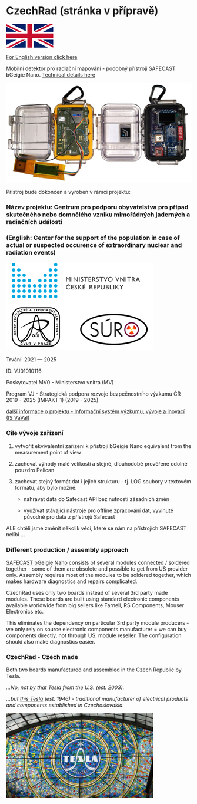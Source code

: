 # CzechRad (stránka v přípravě)

<img src="Images/flag_EN.png" alt="čeština" width="128"/>

[For English version click here](README.md)  

Mobilní detektor pro radiační mapování - podobný přístroji SAFECAST bGeigie Nano. [Technical details here](/HARDWARE_details)  

<img src="Images/CzechRad_vs_bGeigie_web.jpg" alt="CzechRad prototype copared with SAFECAST bGeigie Nano" width="800"/>

Přístroj bude dokončen a vyroben v rámci projektu:


### Název projektu: Centrum pro podporu obyvatelstva pro případ skutečného nebo domnělého vzniku mimořádných jaderných a radiačních událostí

### (English: Center for the support of the population in case of actual or suspected occurence of extraordinary nuclear and radiation events)


<img src="Images/IMPAKT_loga_CZ.png" alt="Loga poskytovatele a řešitelů" width="400"/>

Trvání: 2021 — 2025

ID: VJ01010116

Poskytovatel 	MV0 - Ministerstvo vnitra (MV)

Program 	VJ - Strategická podpora rozvoje bezpečnostního výzkumu ČR 2019 - 2025 (IMPAKT 1)  (2019 - 2025)

[další informace o projektu - Informační systém výzkumu, vývoje a inovací (IS VaVaI)](https://www.isvavai.cz/cep?s=jednoduche-vyhledavani&ss=detail&n=0&h=VJ01010116)




### Cíle vývoje zařízení

1) vytvořit ekvivalentní zařízení k přístroji bGeigie Nano equivalent from the measurement point of view

2) zachovat výhody malé velikosti a stejné, dlouhodobě prověřené odolné pouzdro Pelican

3) zachovat stejný formát dat i jejich strukturu - tj. LOG soubory v textovém formátu, aby bylo možné:
    
    - nahrávat data do Safecast API bez nutnosti zásadních změn
    
    - využívat stávající nástroje pro offline zpracování dat, vyvinuté původně pro data z přístrojů Safecast

ALE chtěli jsme změnit několik věcí, které se nám na přístrojích SAFECAST nelíbí ...

### Different production / assembly approach

[SAFECAST bGeigie Nano](https://safecast.org/devices/bgeigie-nano/) consists of several modules connected / soldered together - some of them are obsolete and possible to get from US provider only. Assembly requires most of the modules to be soldered together, which makes hardware diagnostics and repairs complicated.

CzechRad uses only two boards instead of several 3rd party made modules. These boards are built using standard electronic components available worldwide from big sellers like Farnell, RS Components, Mouser Electronics etc. 

This eliminates the dependency on particular 3rd party module producers - we only rely on source electronic components manufacturer = we can buy components directly, not through US. module reseller. The configuration should also make diagnostics easier.

### CzechRad - Czech made

Both two boards manufactured and assembled in the Czech Republic by Tesla.

*...No, not by [that Tesla](https://en.wikipedia.org/wiki/Tesla,_Inc.) from the U.S. (est. 2003).*

*...but [this Tesla](https://en.wikipedia.org/wiki/Tesla_(Czechoslovak_company)) (est. 1946) - traditional manufacturer of electrical products and components established in Czechoslovakia.*

<img src="/Images/Tesla_Radio_vitrage_web.jpg" alt="Stained glass Tesla Radio logo in Passage Světozor in Prague, photo by Ludek, CC BY-SA 3.0" width="400"/>

